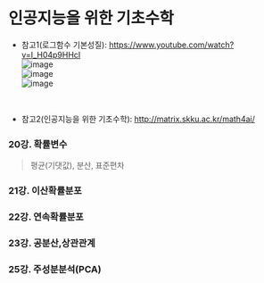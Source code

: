 # 인공지능을 위한 기초수학

- 참고1(로그함수 기본성질): https://www.youtube.com/watch?v=I_H04p9HHcI  
![image](https://user-images.githubusercontent.com/45334819/75087332-3e722980-5582-11ea-97e9-1dc4b021d775.png)  
![image](https://user-images.githubusercontent.com/45334819/75086568-35308f00-5579-11ea-8f44-07114c3bd98c.png)  
![image](https://user-images.githubusercontent.com/45334819/75086569-3792e900-5579-11ea-8038-f40e1c20935b.png)  

<br>

- 참고2(인공지능을 위한 기초수학): http://matrix.skku.ac.kr/math4ai/  

### 20강. 확률변수
> 평균(기댓값), 분산, 표준편차

### 21강. 이산확률분포

### 22강. 연속확률분포

### 23강. 공분산,상관관계

### 25강. 주성분분석(PCA)  

